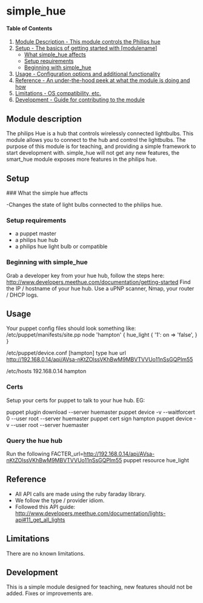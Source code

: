 # simple_hue

#### Table of Contents

1. [Module Description - This module controls the Philips hue](#module-description)
2. [Setup - The basics of getting started with [modulename]](#setup)
    * [What simple_hue affects](#what-simple_hue-affects)
    * [Setup requirements](#setup-requirements)
    * [Beginning with simple_hue](#beginning-with-simple_hue)
3. [Usage - Configuration options and additional functionality](#usage)
4. [Reference - An under-the-hood peek at what the module is doing and how](#reference)
5. [Limitations - OS compatibility, etc.](#limitations)
6. [Development - Guide for contributing to the module](#development)


## Module description
The philips Hue is a hub that controls wirelessly connected lightbulbs. This module allows you to connect to the hub and control the lightbulbs. The purpose of this module is for teaching, and providing a simple framework to start development with. simple_hue will not get any new features, the smart_hue module exposes more features in the philips hue.

## Setup

### What the simple hue affects

-Changes the state of light bulbs connected to the philips hue.

### Setup requirements
- a puppet master
- a philips hue hub
- a philips hue light bulb or compatible

### Beginning with simple_hue
Grab a developer key from your hue hub, follow the steps here: http://www.developers.meethue.com/documentation/getting-started
Find the IP / hostname of your hue hub. Use a uPNP scanner, Nmap, your router / DHCP logs.

## Usage
Your puppet config files should look something like:
/etc/puppet/manifests/site.pp
node 'hampton' {
hue_light { '1':
  on        => 'false',
}
}

/etc/puppet/device.conf
[hampton]
  type hue
  url http://192.168.0.14/api/AVsa-nKtZOlssVKhBwM9MBVTVVUo11nSsGQPIm55

/etc/hosts
192.168.0.14 hampton

### Certs
Setup your certs for puppet to talk to your hue hub. EG:

puppet plugin download --server huemaster
puppet device -v --waitforcert 0 --user root --server huemaster
puppet cert sign hampton
puppet device -v --user root --server huemaster

### Query the hue hub
Run the following
FACTER_url=http://192.168.0.14/api/AVsa-nKtZOlssVKhBwM9MBVTVVUo11nSsGQPIm55 puppet resource hue_light

## Reference
- All API calls are made using the ruby faraday library.
- We follow the type / provider idiom.
- Followed this API guide: http://www.developers.meethue.com/documentation/lights-api#11_get_all_lights

## Limitations
There are no known limitations.

## Development
This is a simple module designed for teaching, new features should not be added. Fixes or improvements are.
